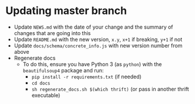 # Updating master branch
* Update `NEWS.md` with the date of your change and the summary of changes that
  are going into this
* Update `README.md` with the new version, `x.y`, `x+1` if breaking, `y+1` if
  not
* Update `docs/schema/concrete_info.js` with new version number from above
* Regenerate docs
  * To do this, ensure you have Python 3 (as `python`) with the `beautifulsoup4` package and run:
    * `pip install -r requirements.txt` (if needed)
    * `cd docs`
    * `sh regenerate_docs.sh $(which thrift)` (or pass in another
      thrift executable)
